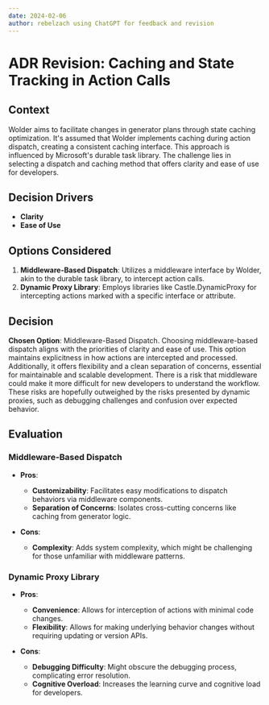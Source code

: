 ```yaml
---
date: 2024-02-06
author: rebelzach using ChatGPT for feedback and revision
---
```

# ADR Revision: Caching and State Tracking in Action Calls

## Context

Wolder aims to facilitate changes in generator plans through state caching optimization. It's assumed that Wolder implements caching during action dispatch, creating a consistent caching interface. This approach is influenced by Microsoft's durable task library. The challenge lies in selecting a dispatch and caching method that offers clarity and ease of use for developers.

## Decision Drivers

- **Clarity**
- **Ease of Use**

## Options Considered

1. **Middleware-Based Dispatch**: Utilizes a middleware interface by Wolder, akin to the durable task library, to intercept action calls.
2. **Dynamic Proxy Library**: Employs libraries like Castle.DynamicProxy for intercepting actions marked with a specific interface or attribute.

## Decision

**Chosen Option**: Middleware-Based Dispatch. 
Choosing middleware-based dispatch aligns with the priorities of clarity and ease of use. This option maintains explicitness in how actions are intercepted and processed. Additionally, it offers flexibility and a clean separation of concerns, essential for maintainable and scalable development. There is a risk that middleware could make it more difficult for new developers to understand the workflow. These risks are hopefully outweighed by the risks presented by dynamic proxies, such as debugging challenges and confusion over expected behavior. 

## Evaluation

### Middleware-Based Dispatch

- **Pros**:
  - **Customizability**: Facilitates easy modifications to dispatch behaviors via middleware components.
  - **Separation of Concerns**: Isolates cross-cutting concerns like caching from generator logic.

- **Cons**:
  - **Complexity**: Adds system complexity, which might be challenging for those unfamiliar with middleware patterns.

### Dynamic Proxy Library

- **Pros**:
  - **Convenience**: Allows for interception of actions with minimal code changes.
  - **Flexibility**: Allows for making underlying behavior changes without requiring updating or version APIs.

- **Cons**:
  - **Debugging Difficulty**: Might obscure the debugging process, complicating error resolution.
  - **Cognitive Overload**: Increases the learning curve and cognitive load for developers.
